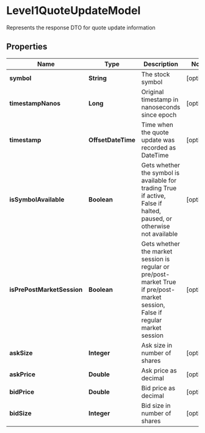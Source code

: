 

# Level1QuoteUpdateModel

Represents the response DTO for quote update information

## Properties

| Name | Type | Description | Notes |
|------------ | ------------- | ------------- | -------------|
|**symbol** | **String** | The stock symbol |  [optional] |
|**timestampNanos** | **Long** | Original timestamp in nanoseconds since epoch |  [optional] |
|**timestamp** | **OffsetDateTime** | Time when the quote update was recorded as DateTime |  [optional] |
|**isSymbolAvailable** | **Boolean** | Gets whether the symbol is available for trading True if active, False if halted, paused, or otherwise not available |  [optional] |
|**isPrePostMarketSession** | **Boolean** | Gets whether the market session is regular or pre/post-market True if pre/post-market session, False if regular market session |  [optional] |
|**askSize** | **Integer** | Ask size in number of shares |  [optional] |
|**askPrice** | **Double** | Ask price as decimal |  [optional] |
|**bidPrice** | **Double** | Bid price as decimal |  [optional] |
|**bidSize** | **Integer** | Bid size in number of shares |  [optional] |



